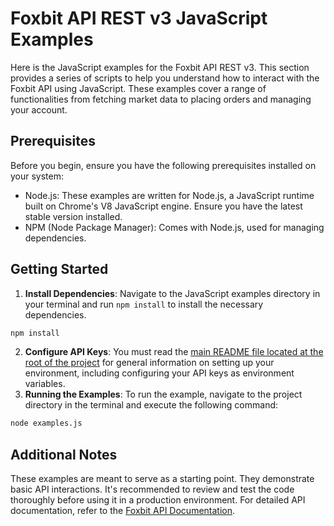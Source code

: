 # Foxbit API REST v3 JavaScript Examples

Here is the JavaScript examples for the Foxbit API REST v3. This section provides a series of scripts to help you understand how to interact with the Foxbit API using JavaScript. These examples cover a range of functionalities from fetching market data to placing orders and managing your account.

## Prerequisites

Before you begin, ensure you have the following prerequisites installed on your system:

- Node.js: These examples are written for Node.js, a JavaScript runtime built on Chrome's V8 JavaScript engine. Ensure you have the latest stable version installed.
- NPM (Node Package Manager): Comes with Node.js, used for managing dependencies.

## Getting Started

1. **Install Dependencies**: Navigate to the JavaScript examples directory in your terminal and run `npm install` to install the necessary dependencies.

```bash
npm install
```

2. **Configure API Keys**: You must read the [main README file located at the root of the project](https://github.com/foxbit-group/foxbit-api-samples?tab=readme-ov-file#getting-started) for general information on setting up your environment, including configuring your API keys as environment variables.
3. **Running the Examples**: To run the example, navigate to the project directory in the terminal and execute the following command:

```bash
node examples.js
```

## Additional Notes

These examples are meant to serve as a starting point. They demonstrate basic API interactions. It's recommended to review and test the code thoroughly before using it in a production environment.
For detailed API documentation, refer to the [Foxbit API Documentation](https://docs.foxbit.com.br/rest/v3/).
